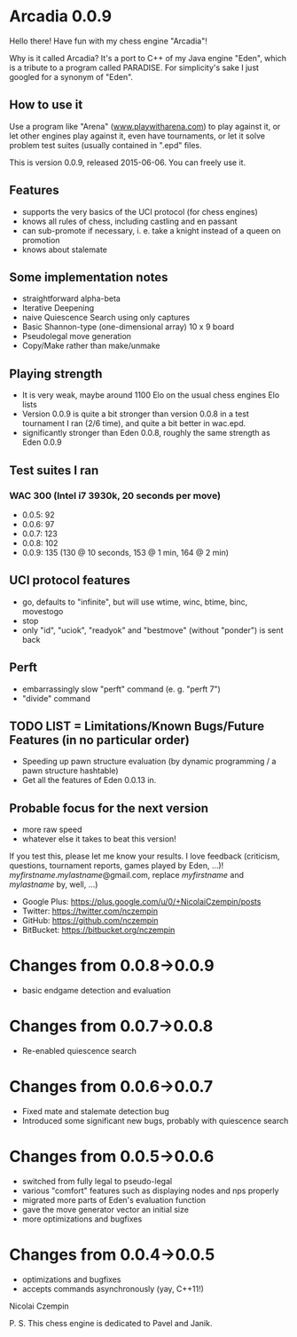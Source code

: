 # Arcadia 0.0.9 #

Hello there!
Have fun with my chess engine "Arcadia"!

Why is it called Arcadia? It's a port to C++ of my Java engine "Eden", which is a tribute to a program called PARADISE. For simplicity's sake I just googled for a synonym of "Eden".

## How to use it ##
Use a program like "Arena" (www.playwitharena.com) to play against it, or let other engines play against it, even have tournaments, or let it solve problem test suites (usually contained in ".epd" files.

This is version 0.0.9, released 2015-06-06. You can freely use it.

## Features ##
- supports the very basics of the UCI protocol (for chess engines)
- knows all rules of chess, including castling and en passant
- can sub-promote if necessary, i. e. take a knight instead of a queen on promotion
- knows about stalemate

## Some implementation notes  ##
* straightforward alpha-beta
* Iterative Deepening
* naive Quiescence Search using only captures
* Basic Shannon-type (one-dimensional array) 10 x 9 board
* Pseudolegal move generation
* Copy/Make rather than make/unmake

## Playing strength ##
* It is very weak, maybe around 1100 Elo on the usual chess engines Elo lists
* Version 0.0.9 is quite a bit stronger than version 0.0.8 in a test tournament I ran (2/6 time), and quite a bit better in wac.epd.
* significantly stronger than Eden 0.0.8, roughly the same strength as Eden 0.0.9

## Test suites I ran ##
### WAC 300 (Intel i7 3930k, 20 seconds per move) ###
* 0.0.5: 92
* 0.0.6: 97
* 0.0.7: 123
* 0.0.8: 102
* 0.0.9: 135 (130 @ 10 seconds, 153 @ 1 min, 164 @ 2 min)

## UCI protocol features ##
* go, defaults to "infinite", but will use wtime, winc, btime, binc, movestogo
* stop
* only "id", "uciok", "readyok" and "bestmove" (without "ponder") is sent back

## Perft ##
* embarrassingly slow "perft" command (e. g. "perft 7")
* "divide" command

## TODO LIST = Limitations/Known Bugs/Future Features (in no particular order) ##
* Speeding up pawn structure evaluation (by dynamic programming / a pawn structure hashtable)
* Get all the features of Eden 0.0.13 in.

## Probable focus for the next version ##
* more raw speed
* whatever else it takes to beat this version!

If you test this, please let me know your results.
I love feedback (criticism, questions, tournament reports, games played by Eden, ...)! 
*myfirstname*.*mylastname*@gmail.com, replace *myfirstname* and *mylastname* by, well, ...)

* Google Plus: https://plus.google.com/u/0/+NicolaiCzempin/posts
* Twitter: https://twitter.com/nczempin
* GitHub: https://github.com/nczempin
* BitBucket: https://bitbucket.org/nczempin
 
# Changes from 0.0.8->0.0.9 #
* basic endgame detection and evaluation

# Changes from 0.0.7->0.0.8 #
* Re-enabled quiescence search

# Changes from 0.0.6->0.0.7 #
* Fixed mate and stalemate detection bug
* Introduced some significant new bugs, probably with quiescence search
 
# Changes from 0.0.5->0.0.6 #
* switched from fully legal to pseudo-legal
* various "comfort" features such as displaying nodes and nps properly
* migrated more parts of Eden's evaluation function
* gave the move generator vector<Move> an initial size
* more optimizations and bugfixes

# Changes from 0.0.4->0.0.5 #
* optimizations and bugfixes
* accepts commands asynchronously (yay, C++11!)

Nicolai Czempin

P. S. This chess engine is dedicated to Pavel and Janik.
